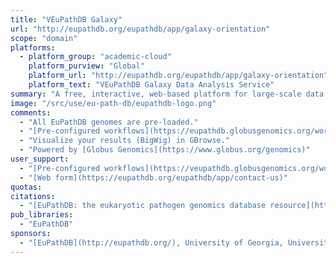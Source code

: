 ```yaml
---
title: "VEuPathDB Galaxy"
url: "http://eupathdb.org/eupathdb/app/galaxy-orientation"
scope: "domain"
platforms:
  - platform_group: "academic-cloud"
    platform_purview: "Global"
    platform_url: "http://eupathdb.org/eupathdb/app/galaxy-orientation"
    platform_text: "VEuPathDB Galaxy Data Analysis Service"
summary: "A free, interactive, web-based platform for large-scale data analysis focused on eukaryotic pathogens."
image: "/src/use/eu-path-db/eupathdb-logo.png"
comments:
  - "All EuPathDB genomes are pre-loaded."
  - "[Pre-configured workflows](https://eupathdb.globusgenomics.org/workflow/list_published) are available."
  - "Visualize your results (BigWig) in GBrowse."
  - "Powered by [Globus Genomics](https://www.globus.org/genomics)"
user_support:
  - "[Pre-configured workflows](https://veupathdb.globusgenomics.org/workflow/list_published)"
  - "[Web form](https://eupathdb.org/eupathdb/app/contact-us)"
quotas:
citations:
  - "[EuPathDB: the eukaryotic pathogen genomics database resource](https://academic.oup.com/nar/article/45/D1/D581/2605823), Cristina Aurrecoechea, Ana Barreto, Evelina Y. Basenko, John Brestelli, Brian P. Brunk, Shon Cade, Kathryn Crouch, Ryan Doherty Dave Falke, Steve Fischer, Bindu Gajria, Omar S. Harb, Mark Heiges, Christiane Hertz-Fowler, Sufen Hu, John Iodice Jessica C. Kissinger, Cris Lawrence, Wei Li, Deborah F. Pinney, Jane A. Pulman, David S. Roos, Achchuthan Shanmugasundram Fatima Silva-Franco, Sascha Steinbiss, Christian J. Stoeckert, Jr, Drew Spruill, Haiming Wang, Susanne Warrenfeltz, Jie Zheng. *Nucleic Acids Research*, Volume 45, Issue D1, 4 January 2017, Pages D581–D591, https://doi.org/10.1093/nar/gkw1105"
pub_libraries:
  - "EuPathDB"
sponsors:
  - "[EuPathDB](http://eupathdb.org/), University of Georgia, University of Pennsylvania, and University of Liverpool."
---
```

